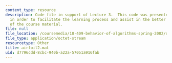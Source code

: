 ```yaml
---
content_type: resource
description: Code file in support of Lecture 3.  This code was presented by the professor
  in order to facilitate the learning process and assist in the better understanding
  of the course material.
file: null
file_location: /coursemedia/18-409-behavior-of-algorithms-spring-2002/d7796cdd8cbc940ba22a57051a916fab_airfoil2.mat
file_type: application/octet-stream
resourcetype: Other
title: airfoil2.mat
uid: d7796cdd-8cbc-940b-a22a-57051a916fab
---
```


